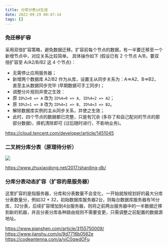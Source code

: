 ```yaml
---
title: 分库分表id生成 
date: 2022-09-29 08:47:14 
tags: [] 
---
```


### ~~免迁移扩容~~

采用双倍扩容策略，避免数据迁移。扩容前每个节点的数据，有一半要迁移至一个新增节点中，对应关系比较简单。 具体操作如下 (假设已有 2 个节点 A/B，要双倍扩容至 A/A2/B/B2 这 4 个节点)：

-   无需停止应用服务器；
-   新增两个数据库 A2/B2 作为从库，设置主从同步关系为：A=>A2、B=>B2，直至主从数据同步完毕 (早期数据可手工同步)；
-   调整分片规则并使之生效： 
-   原 `ID%2=0 => A` 改为 `ID%4=0 => A, ID%4=2 => A2`；
-    原 `ID%2=1 => B` 改为 `ID%4=1 => B, ID%4=3 => B2`。
-   解除数据库实例的主从同步关系，并使之生效；
-   此时，四个节点的数据都已完整，只是有冗余 (多存了和自己配对的节点的那部分数据)，择机清除即可 (过后随时进行，不影响业务)。

https://cloud.tencent.com/developer/article/1451045

### 二叉树分库分表（原理待分析）

![](https://blog-1258875084.cos.ap-guangzhou.myqcloud.com/picGoImg202112161020153.png)

https://www.zhuxiaodong.net/2017/sharding-db/

### 分库分表动态扩容（扩容的是服务器）

这里扩容的是指服务器，分库和分表数量不会变化，一开始就按规划好的最大分库分表数量分，例如32 * 32，初始数据库服务器2台，则每台数据库服务器有16分库，32分表，后续扩容增加到4台服务器，则将之前两台服务器中的一半数据迁移到新的机器，并且分表分库各种路由规则不需要变更，只需调整之前配置的数据源地址。

https://www.pianshen.com/article/3155750009/
https://www.jianshu.com/p/9d7716b0562e
https://codeantenna.com/a/yiC0qwdOFu







